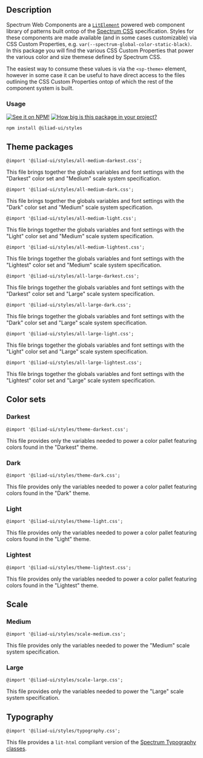 ## Description

Spectrum Web Components are a [`LitElement`](https://lit-element.polymer-project.org) powered web component library of patterns built ontop of the [Spectrum CSS](https://opensource.adobe.com/spectrum-css) specification. Styles for these components are made available (and in some cases customizable) via CSS Custom Properties, e.g. `var(--spectrum-global-color-static-black)`. In this package you will find the various CSS Custom Properties that power the various color and size themese defined by Spectrum CSS.

The easiest way to consume these values is via the `<sp-theme>` element, however in some case it can be useful to have direct access to the files outlining the CSS Custom Properties ontop of which the rest of the component system is built.

### Usage

[![See it on NPM!](https://img.shields.io/npm/v/@iliad-ui/styles?style=for-the-badge)](https://www.npmjs.com/package/@iliad-ui/styles)
[![How big is this package in your project?](https://img.shields.io/bundlephobia/minzip/@iliad-ui/styles?style=for-the-badge)](https://bundlephobia.com/result?p=@iliad-ui/styles)

```
npm install @iliad-ui/styles
```

## Theme packages

```
@import '@iliad-ui/styles/all-medium-darkest.css';
```

This file brings together the globals variables and font settings with the "Darkest" color set and "Medium" scale system specification.

```
@import '@iliad-ui/styles/all-medium-dark.css';
```

This file brings together the globals variables and font settings with the "Dark" color set and "Medium" scale system specification.

```
@import '@iliad-ui/styles/all-medium-light.css';
```

This file brings together the globals variables and font settings with the "Light" color set and "Medium" scale system specification.

```
@import '@iliad-ui/styles/all-medium-lightest.css';
```

This file brings together the globals variables and font settings with the "Lightest" color set and "Medium" scale system specification.

```
@import '@iliad-ui/styles/all-large-darkest.css';
```

This file brings together the globals variables and font settings with the "Darkest" color set and "Large" scale system specification.

```
@import '@iliad-ui/styles/all-large-dark.css';
```

This file brings together the globals variables and font settings with the "Dark" color set and "Large" scale system specification.

```
@import '@iliad-ui/styles/all-large-light.css';
```

This file brings together the globals variables and font settings with the "Light" color set and "Large" scale system specification.

```
@import '@iliad-ui/styles/all-large-lightest.css';
```

This file brings together the globals variables and font settings with the "Lightest" color set and "Large" scale system specification.

## Color sets

### Darkest

```
@import '@iliad-ui/styles/theme-darkest.css';
```

This file provides only the variables needed to power a color pallet featuring colors found in the "Darkest" theme.

### Dark

```
@import '@iliad-ui/styles/theme-dark.css';
```

This file provides only the variables needed to power a color pallet featuring colors found in the "Dark" theme.

### Light

```
@import '@iliad-ui/styles/theme-light.css';
```

This file provides only the variables needed to power a color pallet featuring colors found in the "Light" theme.

### Lightest

```
@import '@iliad-ui/styles/theme-lightest.css';
```

This file provides only the variables needed to power a color pallet featuring colors found in the "Lightest" theme.

## Scale

### Medium

```
@import '@iliad-ui/styles/scale-medium.css';
```

This file provides only the variables needed to power the "Medium" scale system specification.

### Large

```
@import '@iliad-ui/styles/scale-large.css';
```

This file provides only the variables needed to power the "Large" scale system specification.

## Typography

```
@import '@iliad-ui/styles/typography.css';
```

This file provides a `lit-html` compliant version of the [Spectrum Typography classes](https://opensource.adobe.com/spectrum-css/components/typography/).
